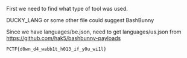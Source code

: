 First we need to find what type of tool was used.

DUCKY_LANG or some other file could suggest BashBunny

Since we have languages/be.json, need to get languages/us.json from https://github.com/hak5/bashbunny-payloads

`PCTF{d0wn_d4_wabb1t_h013_if_y0u_wi1l}`